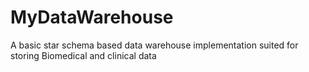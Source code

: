 MyDataWarehouse
===============

A basic star schema based data warehouse implementation suited for storing Biomedical and clinical data
